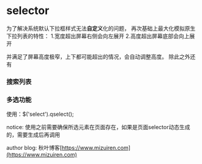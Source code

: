# selector
为了解决系统默认下拉框样式无法**自定义**化的问题，
再次基础上最大化模拟原生下拉列表的特性：
1.宽度超出屏幕右侧会向左展开
2.高度超出屏幕底部会向上展开

并满足了屏幕高度极窄，上下都可能超出的情况，会自动调整高度。
除此之外还有

### 搜索列表

### 多选功能

使用：$('select').qselect();

notice: 使用之前需要确保所选元素在页面存在，如果是页面selector动态生成的，需要生成后再调用

author blog: 秋叶博客[https://www.mizuiren.com](https://www.mizuiren.com)
